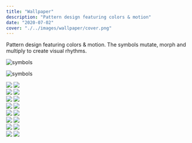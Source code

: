 ```yaml
---
title: "Wallpaper"
description: "Pattern design featuring colors & motion"
date: "2020-07-02"
cover: "./../images/wallpaper/cover.png"
---
```


<div class="text">
Pattern design featuring colors & motion. The symbols mutate, morph and multiply to create visual rhythms.
</div>

![symbols](./../images/wallpaper/pattern1.jpg)

![symbols](./../images/wallpaper/pattern2.jpg)

<div class="row">
  <img src="./../images/wallpaper/000.png" />
  <img src="./../images/wallpaper/001.png" />
</div>

<div class="row">
  <img src="./../images/wallpaper/203.png" />
  <img src="./../images/wallpaper/206.png" />
</div>

<div class="row">
  <img src="./../images/wallpaper/302.png" />
  <img src="./../images/wallpaper/312.png" />
</div>

<div class="row">
  <img src="./../images/wallpaper/309.png" />
  <img src="./../images/wallpaper/311.png" />
</div>

<div class="row">
  <img src="./../images/wallpaper/000.png" />
  <img src="./../images/wallpaper/001.png" />
</div>

<div class="row">
  <img src="./../images/wallpaper/202.png" />
  <img src="./../images/wallpaper/201.png" />
</div>

<!-- <div class="row">
  <img src="./../images/wallpaper/302.png" />
  <img src="./../images/wallpaper/203.png" />
</div> -->

<div class="row">
  <img src="./../images/wallpaper/306.png" />
  <img src="./../images/wallpaper/307.png" />
</div>

<div class="row">
  <img src="./../images/wallpaper/pattern23.png" />
  <img src="./../images/wallpaper/pattern28.png" />
</div>
